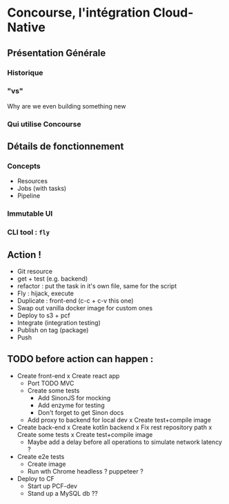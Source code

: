 # Concourse, l'intégration Cloud-Native

## Présentation Générale
### Historique
### "vs"
Why are we even building something new
### Qui utilise Concourse

## Détails de fonctionnement
### Concepts
- Resources
- Jobs (with tasks)
- Pipeline
### Immutable UI
### CLI tool : `fly`

## Action !
- Git resource
- get + test (e.g. backend)
- refactor : put the task in it's own file, same for the script
- Fly : hijack, execute
- Duplicate : front-end (c-c + c-v this one)
- Swap out vanilla docker image for custom ones
- Deploy to s3 + pcf
- Integrate (integration testing)
- Publish on tag (package)
- Push


## TODO before action can happen :
- Create front-end
    x Create react app
    - Port TODO MVC
    - Create some tests
      - Add SinonJS for mocking
      - Add enzyme for testing
      - Don't forget to get Sinon docs
    - Add proxy to backend for local dev
    x Create test+compile image
- Create back-end
    x Create kotlin backend
    x Fix rest repository path 
    x Create some tests
    x Create test+compile image
    - Maybe add a delay before all operations to simulate network latency ?
- Create e2e tests
    - Create image
    - Run wth Chrome headless ? puppeteer ?
- Deploy to CF
    - Start up PCF-dev
    - Stand up a MySQL db ??
